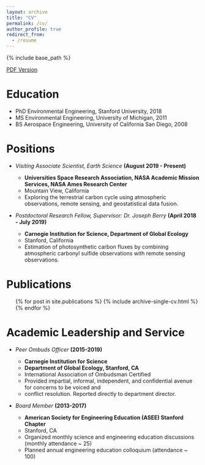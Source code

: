```yaml
---
layout: archive
title: "CV"
permalink: /cv/
author_profile: true
redirect_from:
  - /resume
---
```


{% include base_path %}

[PDF Version](/files/CV_SHIGA.pdf)


Education
======
* PhD Environmental Engineering, Stanford University, 2018
* MS  Environmental Engineering, University of Michigan, 2011
* BS Aerospace Engineering, University of California San Diego, 2008


Positions
======
* _Visiting Associate Scientist, Earth Science_ **(August 2019 - Present)**
  * **Universities Space Research Association, NASA Academic Mission Services, NASA Ames Research Center**
  * Mountain View, California
  * Exploring the terrestrial carbon cycle using atmospheric observations, remote sensing, and geostatistical data fusion.


* _Postdoctoral Research Fellow, Supervisor: Dr. Joseph Berry_ **(April 2018 - July 2019)**
  * **Carnegie Institution for Science, Department of Global Ecology**
  * Stanford, California
  * Estimation of photosynthetic carbon fluxes by combining atmospheric carbonyl sulfide observations with remote sensing observations.
  

Publications
======
  <ul>{% for post in site.publications %}
    {% include archive-single-cv.html %}
  {% endfor %}</ul>
  
  
Academic Leadership and Service
======
* _Peer Ombuds Officer_ **(2015-2019)**
  * **Carnegie Institution for Science**
  * **Department of Global Ecology, Stanford, CA**
  * International Association of Ombudsman Certified
  * Provided impartial, informal, independent, and confidential avenue for concerns to be voiced and
  * conflict resolution. Reported directly to department director.
  
* _Board Member_ **(2013-2017)**
  * **American Society for Engineering Education (ASEE) Stanford Chapter**
  * Stanford, CA
  * Organized monthly science and engineering education discussions (monthly attendance ~ 25)
  * Planned annual engineering education colloquium (attendance ~ 100)
